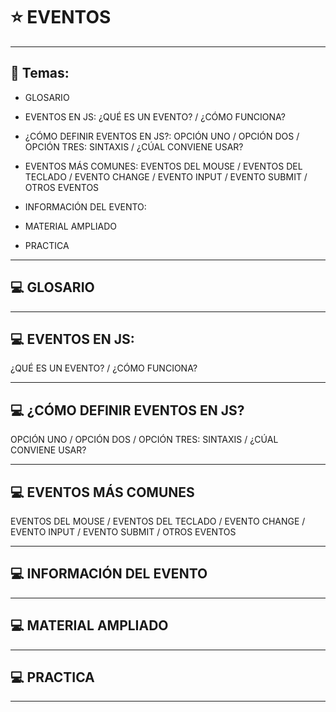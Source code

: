 # :star: EVENTOS

---

## :book: Temas:

- GLOSARIO

- EVENTOS EN JS: ¿QUÉ ES UN EVENTO? / ¿CÓMO FUNCIONA? 

- ¿CÓMO DEFINIR EVENTOS EN JS?: OPCIÓN UNO / OPCIÓN DOS / OPCIÓN TRES: SINTAXIS /  ¿CÚAL CONVIENE USAR?

- EVENTOS MÁS COMUNES: EVENTOS DEL MOUSE / EVENTOS DEL TECLADO /  EVENTO CHANGE / EVENTO INPUT / EVENTO SUBMIT / OTROS EVENTOS 

- INFORMACIÓN DEL EVENTO: 

-  MATERIAL AMPLIADO

- PRACTICA

---

## :computer: GLOSARIO

---

## :computer: EVENTOS EN JS: 

¿QUÉ ES UN EVENTO? / ¿CÓMO FUNCIONA? 

---

## :computer: ¿CÓMO DEFINIR EVENTOS EN JS?

OPCIÓN UNO / OPCIÓN DOS / OPCIÓN TRES: SINTAXIS /  ¿CÚAL CONVIENE USAR?

---

## :computer: EVENTOS MÁS COMUNES

EVENTOS DEL MOUSE / EVENTOS DEL TECLADO /  EVENTO CHANGE / EVENTO INPUT / EVENTO SUBMIT / OTROS EVENTOS 

---

## :computer: INFORMACIÓN DEL EVENTO

---

## :computer: MATERIAL AMPLIADO

---

## :computer: PRACTICA

---
